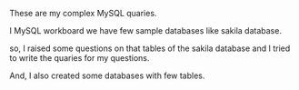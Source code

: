 These are my complex MySQL quaries.

I MySQL workboard we have few sample databases like sakila database.

so, I raised some questions on that tables of the sakila database and I tried to write the quaries for my questions.

And, I also created some databases with few tables.
